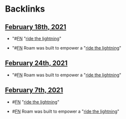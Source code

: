 
# Backlinks
## [February 18th, 2021](<February 18th, 2021.md>)
- "#[FN](<FN.md>) "[ride the lightning](<ride the lightning.md>)"

- "#[FN](<FN.md>) Roam was built to empower a "[ride the lightning](<ride the lightning.md>)"

## [February 24th, 2021](<February 24th, 2021.md>)
- "#[FN](<FN.md>) Roam was built to empower a "[ride the lightning](<ride the lightning.md>)"

## [February 7th, 2021](<February 7th, 2021.md>)
- #[FN](<FN.md>) "[ride the lightning](<ride the lightning.md>)"

- #[FN](<FN.md>) Roam was built to empower a "[ride the lightning](<ride the lightning.md>)"

